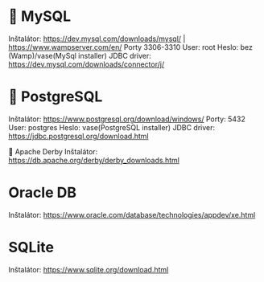 # 🐬 MySQL 
Inštalátor: https://dev.mysql.com/downloads/mysql/ | https://www.wampserver.com/en/
Porty 3306-3310
User: root
Heslo: bez (Wamp)/vase(MySql installer)
JDBC driver: https://dev.mysql.com/downloads/connector/j/

# 🐘 PostgreSQL 
Inštalátor: https://www.postgresql.org/download/windows/
Porty: 5432
User: postgres
Heslo: vase(PostgreSQL installer)
JDBC driver: https://jdbc.postgresql.org/download.html

🎩 Apache Derby
Inštalátor: https://db.apache.org/derby/derby_downloads.html

# Oracle DB
Inštalátor: https://www.oracle.com/database/technologies/appdev/xe.html

# SQLite
Inštalátor: https://www.sqlite.org/download.html
